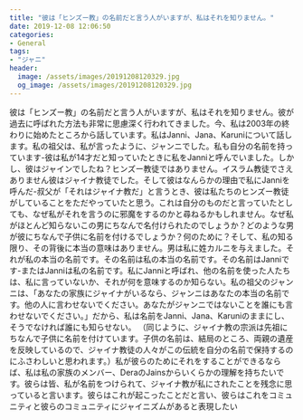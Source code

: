 ```yaml
---
title: "彼は「ヒンズー教」の名前だと言う人がいますが、私はそれを知りません。"
date: 2019-12-08 12:06:50
categories:
- General
tags:
- "ジャニ"
header:
  image: /assets/images/20191208120329.jpg
  og_image: /assets/images/20191208120329.jpg
---
```


彼は「ヒンズー教」の名前だと言う人がいますが、私はそれを知りません。彼が過去に呼ばれた方法も非常に思慮深く行われてきました。今、私は2003年の終わりに始めたところから話しています。私はJanni、Jana、Karuniについて話します。私の祖父は、私が言ったように、ジャンニでした。私も自分の名前を持っています-彼は私が14才だと知っていたときに私をJanniと呼んでいました。しかし、彼はジャインでしたね？ヒンズー教徒ではありません。イスラム教徒でさえありません彼はジャイナ教徒でした。そして彼はなんらかの理由で私にJanniを呼んだ-叔父が「それはジャイナ教だ」と言うとき、彼は私たちのヒンズー教徒がしていることをただやっていたと思う。これは自分のものだと言っていたとしても、なぜ私がそれを言うのに邪魔をするのかと尋ねるかもしれません。なぜ私がほとんど知らないこの男にちなんで名付けられたのでしょうか？どのような男が彼にちなんで子供に名前を付けるでしょうか？何のために？そして、私の知る限り、その背後に本当の意味はありません。男は私に姓カルニを与えました。それが私の本当の名前です。その名前は私の本当の名前です。その名前はJanniです-またはJanniは私の名前です。私にJanniと呼ばれ、他の名前を使った人たちは、私に言っていないか、それが何を意味するのか知らない。私の祖父のジャンニは、「あなたの家族にジャイナがいるなら、ジャンニはあなたの本当の名前です。他の人に言わせないでください。あなたがジャンニではないことを誰にも言わせないでください。」だから、私は名前をJanni、Jana、Karuniのままにし、そうでなければ誰にも知らせない。 （同じように、ジャイナ教の宗派は先祖にちなんで子供に名前を付けています。子供の名前は、結局のところ、両親の遺産を反映しているので、ジャイナ教徒の人々がこの伝統を自分の名前で保持するのにふさわしいと思われます。）私が彼らのためにそれをすることができるならば、私は私の家族のメンバー、DeraのJainsからいくらかの理解を持ちたいです。彼らは皆、私が名前をつけられて、ジャイナ教が私にされたことを残念に思っていると言います。彼らはこれが起こったことだと言い、彼らはこれをコミュニティと彼らのコミュニティにジャイニズムがあると表現したい

